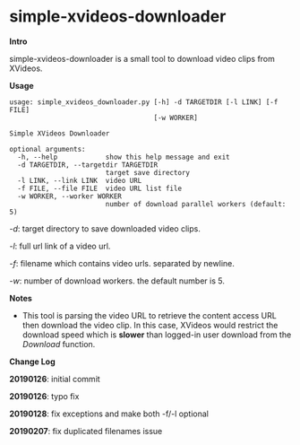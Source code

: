 # simple-xvideos-downloader

**Intro**

simple-xvideos-downloader is a small tool to download video clips from XVideos.

**Usage**

```
usage: simple_xvideos_downloader.py [-h] -d TARGETDIR [-l LINK] [-f FILE]
                                    [-w WORKER]

Simple XVideos Downloader

optional arguments:
  -h, --help            show this help message and exit
  -d TARGETDIR, --targetdir TARGETDIR
                        target save directory
  -l LINK, --link LINK  video URL
  -f FILE, --file FILE  video URL list file
  -w WORKER, --worker WORKER
                        number of download parallel workers (default: 5)
```

*-d*: target directory to save downloaded video clips.

*-l*: full url link of a video url.

*-f*: filename which contains video urls. separated by newline.

*-w*: number of download workers. the default number is 5.

**Notes**
* This tool is parsing the video URL to retrieve the content access URL then download the video clip. In this case, XVideos would restrict the download speed which is **slower** than logged-in user download from the *Download* function.

**Change Log**

**20190126**: initial commit

**20190126**: typo fix

**20190128**: fix exceptions and make both -f/-l optional

**20190207**: fix duplicated filenames issue
